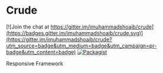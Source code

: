 # Crude

[![Join the chat at https://gitter.im/imuhammadshoaib/crude](https://badges.gitter.im/imuhammadshoaib/crude.svg)](https://gitter.im/imuhammadshoaib/crude?utm_source=badge&utm_medium=badge&utm_campaign=pr-badge&utm_content=badge)  [![Packagist](https://img.shields.io/packagist/l/doctrine/orm.svg)](https://github.com/imuhammadshoaib/Crude/blob/master/LICENSE)

Responsive Framework
